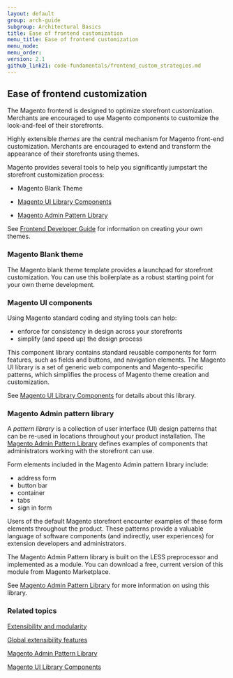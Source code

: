 ```yaml
---
layout: default
group: arch-guide
subgroup: Architectural Basics
title: Ease of frontend customization
menu_title: Ease of frontend customization 
menu_node: 
menu_order: 
version: 2.1
github_link21: code-fundamentals/frontend_custom_strategies.md
---
```


<h2 id="m2arch-whatis-overview">Ease of frontend customization</h2>


The Magento frontend is designed to optimize storefront customization. Merchants are encouraged to use Magento components to customize the look-and-feel of their storefronts. 

Highly extensible <i>themes</i> are the central mechanism for Magento front-end customization. Merchants are encouraged to extend and transform the appearance of their storefronts using themes.

Magento provides several tools to help you significantly jumpstart the storefront customization process: 

* Magento Blank Theme

* <a href="{{ site.gdeurl21 }}ui-components/ui-component.html">Magento UI Library Components</a>

* <a href="{{ site.gdeurl21 }}pattern-library/bk-pattern.html">Magento Admin Pattern Library</a>



See <a href="{{ site.gdeurl21 }}frontend-dev-guide/bk-frontend-dev-guide.html">Frontend Developer Guide</a> for information on creating your own themes.  

 

<h3>Magento Blank theme</h3>
The Magento blank theme template provides a launchpad for storefront customization. You can use this boilerplate as a robust starting point for your own theme development. 


<h3>Magento UI components</h3>
Using Magento standard coding and styling tools can help: 

* enforce for consistency in design across your storefronts 
* simplify (and speed up) the design process

This component library contains standard reusable components for form features, such as fields and buttons, and navigation elements. The Magento UI library is a set of generic web components and Magento-specific patterns, which simplifies the process of Magento theme creation and customization.

See <a href="{{ site.gdeurl21 }}ui-components/ui-component.html">Magento UI Library Components</a> for details about this library. 

<h3>Magento Admin pattern library</h3>

A <i>pattern library</i> is a collection of user interface (UI) design patterns that can be re-used in locations throughout your product installation. The <a href="{{ site.gdeurl21 }}pattern-library/bk-pattern.html">Magento Admin Pattern Library</a> defines examples of components that administrators working with the storefront can use. 

Form elements included in the Magento Admin pattern library include:

* address form 
* button bar
* container
* tabs
* sign in form

Users of the default Magento storefront encounter examples of these form elements throughout the product. These patterns provide a valuable language of software components (and indirectly, user experiences) for extension developers and administrators.  


The Magento Admin Pattern library is built on the LESS preprocessor and implemented as a module. You can download a free, current version of this module from Magento Marketplace. 


See <a href="{{ site.gdeurl21 }}pattern-library/bk-pattern.html">Magento Admin Pattern Library</a> for more information on using this library. 


<h3 id="m2arch-related">Related topics</h3>

<a href="{{ site.gdeurl21 }}architecture/extensibility.html">Extensibility and modularity</a>

<a href="{{ site.gdeurl21 }}architecture/global_extensibility_features.html">Global extensibility features</a>

<a href="{{ site.gdeurl21 }}pattern-library/bk-pattern.html">Magento Admin Pattern Library</a>

<a href="{{ site.gdeurl21 }}ui-components/ui-component.html">Magento UI Library Components</a>





